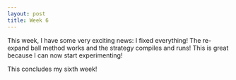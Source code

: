 ```yaml
---
layout: post
title: Week 6
---
```


This week, I have some very exciting news: I fixed everything! The re-expand ball method works and the strategy compiles and runs! This is great because I can now start experimenting!

This concludes my sixth week!
